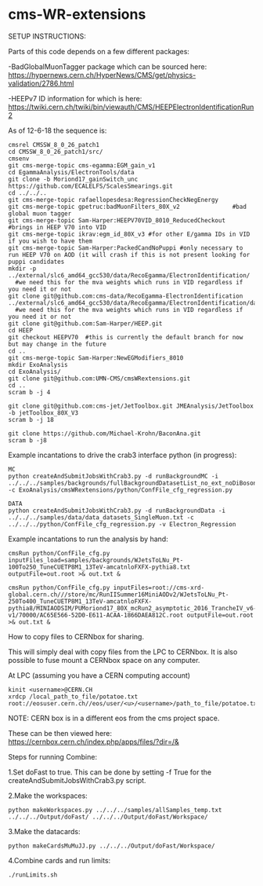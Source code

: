 # cms-WR-extensions

SETUP INSTRUCTIONS:

Parts of this code depends on a few different packages:

-BadGlobalMuonTagger package which can be sourced here:
https://hypernews.cern.ch/HyperNews/CMS/get/physics-validation/2786.html

-HEEPv7 ID information for which is here:
https://twiki.cern.ch/twiki/bin/viewauth/CMS/HEEPElectronIdentificationRun2

As of 12-6-18 the sequence is:
```
cmsrel CMSSW_8_0_26_patch1
cd CMSSW_8_0_26_patch1/src/
cmsenv
git cms-merge-topic cms-egamma:EGM_gain_v1
cd EgammaAnalysis/ElectronTools/data
git clone -b Moriond17_gainSwitch_unc https://github.com/ECALELFS/ScalesSmearings.git
cd ../../..
git cms-merge-topic rafaellopesdesa:RegressionCheckNegEnergy
git cms-merge-topic gpetruc:badMuonFilters_80X_v2               #bad global muon tagger
git cms-merge-topic Sam-Harper:HEEPV70VID_8010_ReducedCheckout  #brings in HEEP V70 into VID
git cms-merge-topic ikrav:egm_id_80X_v3 #for other E/gamma IDs in VID if you wish to have them
git cms-merge-topic Sam-Harper:PackedCandNoPuppi #only necessary to run HEEP V70 on AOD (it will crash if this is not present looking for puppi candidates
mkdir -p ../external/slc6_amd64_gcc530/data/RecoEgamma/ElectronIdentification/ 
  #we need this for the mva weights which runs in VID regardless if you need it or not
git clone git@github.com:cms-data/RecoEgamma-ElectronIdentification ../external/slc6_amd64_gcc530/data/RecoEgamma/ElectronIdentification/data 
  #we need this for the mva weights which runs in VID regardless if you need it or not
git clone git@github.com:Sam-Harper/HEEP.git 
cd HEEP
git checkout HEEPV70  #this is currently the default branch for now but may change in the future
cd ..
git cms-merge-topic Sam-Harper:NewEGModifiers_8010
mkdir ExoAnalysis
cd ExoAnalysis/
git clone git@github.com:UMN-CMS/cmsWRextensions.git
cd ..
scram b -j 4

git clone git@github.com:cms-jet/JetToolbox.git JMEAnalysis/JetToolbox -b jetToolbox_80X_V3
scram b -j 18

git clone https://github.com/Michael-Krohn/BaconAna.git
scram b -j8
```

Example incantations to drive the crab3 interface python (in progress):
```
MC
python createAndSubmitJobsWithCrab3.py -d runBackgroundMC -i ../../../samples/backgrounds/fullBackgroundDatasetList_no_ext_noDiBoson.txt -c ExoAnalysis/cmsWRextensions/python/ConfFile_cfg_regression.py

DATA
python createAndSubmitJobsWithCrab3.py -d runBackgroundData -i ../../../samples/data/data_datasets_SingleMuon.txt -c ../../../python/ConfFile_cfg_regression.py -v Electron_Regression
```
Example incantations to run the analysis by hand:
```
cmsRun python/ConfFile_cfg.py inputFiles_load=samples/backgrounds/WJetsToLNu_Pt-100To250_TuneCUETP8M1_13TeV-amcatnloFXFX-pythia8.txt outputFile=out.root >& out.txt &

cmsRun python/ConfFile_cfg.py inputFiles=root://cms-xrd-global.cern.ch///store/mc/RunIISummer16MiniAODv2/WJetsToLNu_Pt-250To400_TuneCUETP8M1_13TeV-amcatnloFXFX-pythia8/MINIAODSIM/PUMoriond17_80X_mcRun2_asymptotic_2016_TrancheIV_v6-v1/70000/AC65E566-52D0-E611-ACAA-1866DAEA812C.root outputFile=out.root >& out.txt &
```

How to copy files to CERNbox for sharing.

This will simply deal with copy files from the LPC to CERNbox.  It is also possible to fuse mount a CERNbox space on any computer.

At LPC (assuming you have a CERN computing account)
```
kinit <username>@CERN.CH
xrdcp /local_path_to_file/potatoe.txt root://eosuser.cern.ch//eos/user/<u>/<username>/path_to_file/potatoe.txt
```
NOTE: CERN box is in a different eos from the cms project space.
  
These can be then viewed here:
https://cernbox.cern.ch/index.php/apps/files/?dir=/&

Steps for running Combine:

1.Set doFast to true. This can be done by setting -f True for the createAndSubmitJobsWithCrab3.py script.

2.Make the workspaces:
```
python makeWorkspaces.py ../../../samples/allSamples_temp.txt ../../../Output/doFast/ ../../../Output/doFast/Workspace/
```

3.Make the datacards:
```
python makeCardsMuMuJJ.py ../../../Output/doFast/Workspace/
```

4.Combine cards and run limits:
```
./runLimits.sh
```
